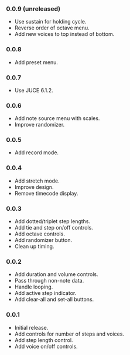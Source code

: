 ### 0.0.9 (unreleased)

* Use sustain for holding cycle.
* Reverse order of octave menu.
* Add new voices to top instead of bottom.

### 0.0.8

* Add preset menu.

### 0.0.7

* Use JUCE 6.1.2.

### 0.0.6

* Add note source menu with scales.
* Improve randomizer.

### 0.0.5

* Add record mode.

### 0.0.4

* Add stretch mode.
* Improve design.
* Remove timecode display.

### 0.0.3

* Add dotted/triplet step lengths.
* Add tie and step on/off controls.
* Add octave controls.
* Add randomizer button.
* Clean up timing.

### 0.0.2

* Add duration and volume controls.
* Pass through non-note data.
* Handle looping.
* Add active step indicator.
* Add clear-all and set-all buttons.

### 0.0.1

* Initial release.
* Add controls for number of steps and voices.
* Add step length control.
* Add voice on/off controls.
